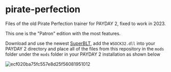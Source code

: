 # pirate-perfection
Files of the old Pirate Perfection trainer for PAYDAY 2, fixed to work in 2023.

This one is the "Patron" edition with the most features.

Download and use the newest [SuperBLT](https://superblt.znix.xyz/), add the `WSOCK32.dll` into your PAYDAY 2 directory and place all of the files from this repository in the `mods` folder under the `mods` folder in your PAYDAY 2 installation as shown below

![ecf020ba75fc557e8d25f56081951012](https://user-images.githubusercontent.com/54209182/224561446-aaddeaf1-a2e1-40f0-9a6a-d13e4adfac1f.png)
